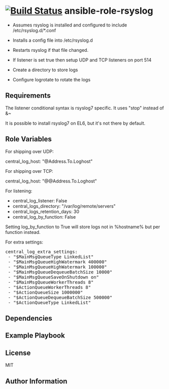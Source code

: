 [![Build Status](https://travis-ci.org/CSCfi/ansible-role-rsyslog.svg)](https://travis-ci.org/CSCfi/ansible-role-rsyslog)
ansible-role-rsyslog
=========

 - Assumes rsyslog is installed and configured to include /etc/rsyslog.d/\*.conf
 - Installs a config file into /etc/rsyslog.d 
 - Restarts rsyslog if that file changed.

 - If listener is set true then setup UDP and TCP listeners on port 514
 - Create a directory to store logs
 - Configure logrotate to rotate the logs

Requirements
------------

The listener conditional syntax is rsyslog7 specific. It uses "stop" instead of &~

It is possible to install rsyslog7 on EL6, but it's not there by default.

Role Variables
--------------

For shipping over UDP:

central_log_host: "@Address.To.Loghost"

For shipping over TCP:

central_log_host: "@@Address.To.Loghost"

For listening:

 - central_log_listener: False
 - central_logs_directory: "/var/log/remote/servers"
 - central_logs_retention_days: 30
 - central_log_by_function: False

Setting log_by_function to True will store logs not in %hostname% but per function instead.

For extra settings:
<pre>
central_log_extra_settings:
 - "$MainMsgQueueType LinkedList"
 - "$MainMsgQueueHighWatermark 400000"
 - "$MainMsgQueueHighWatermark 100000"
 - "$MainMsgQueueDequeueBatchSize 10000"
 - "$MainMsgQueueSaveOnShutdown on"
 - "$MainMsgQueueWorkerThreads 8"
 - "$ActionQueueWorkerThreads 8"
 - "$ActionQueueSize 1000000"
 - "$ActionQueueDequeueBatchSize 500000"
 - "$ActionQueueType LinkedList"
</pre>

Dependencies
------------

Example Playbook
----------------

License
-------

MIT

Author Information
------------------
